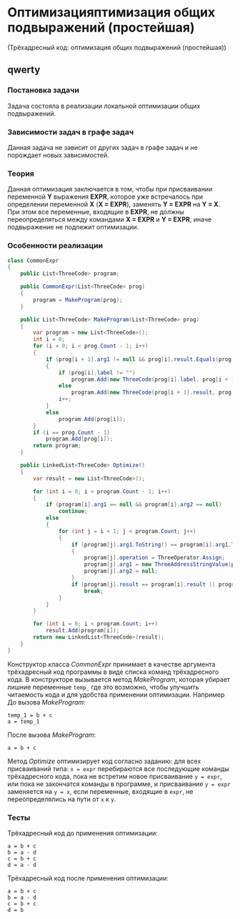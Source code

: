 # Оптимизацияптимизация общих подвыражений (простейшая)

(Трёхадресный код: оптимизация общих подвыражений (простейшая))

 ## qwerty

 ### Постановка задачи

Задача состояла в реализации локальной оптимизации общих подвыражений. 

 ### Зависимости задач в графе задач

Данная задача не зависит от других задач в графе задач и не порождает новых зависимостей.

### Теория

Данная оптимизация заключается в том, чтобы при присваивании переменной **Y** выражения **EXPR**,  которое уже встречалось при определении переменной **X** (**X = EXPR**), заменять **Y = EXPR** на **Y = X**.
При этом все переменные, входящие в **EXPR**, не должны переопределяться между командами **X = EXPR** и **Y = EXPR**, иначе подвыражение не подлежит оптимизации. 

### Особенности реализации

```csharp
class CommonExpr
{
	public List<ThreeCode> program;

	public CommonExpr(List<ThreeCode> prog)
	{
		program = MakeProgram(prog);
	}

	public List<ThreeCode> MakeProgram(List<ThreeCode> prog)
	{
		var program = new List<ThreeCode>();
		int i = 0;
		for (i = 0; i < prog.Count - 1; i++)
		{
			if (prog[i + 1].arg1 != null && prog[i].result.Equals(prog[i + 1].arg1.ToString()) && prog[i].result.Contains("temp_") && prog[i + 1].arg2 == null)
			{
				if (prog[i].label != "")
					program.Add(new ThreeCode(prog[i].label, prog[i + 1].result, prog[i].operation, prog[i].arg1, prog[i].arg2));
				else
					program.Add(new ThreeCode(prog[i + 1].result, prog[i].operation, prog[i].arg1, prog[i].arg2));
				i++;
			}
			else
				program.Add(prog[i]);
		}
		if (i == prog.Count - 1)
			program.Add(prog[i]);
		return program;
	}

	public LinkedList<ThreeCode> Optimize()
	{
		var result = new List<ThreeCode>();

		for (int i = 0; i < program.Count - 1; i++)
		{
			if (program[i].arg1 == null && program[i].arg2 == null)
				continue;
			else
			{
				for (int j = i + 1; j < program.Count; j++)
				{
					if (program[j].arg1.ToString() == program[i].arg1.ToString() && program[j].arg2 != null && program[i].arg2 != null && program[j].arg2.ToString() == program[i].arg2.ToString() && program[j].operation == program[i].operation)
					{
						program[j].operation = ThreeOperator.Assign;
						program[j].arg1 = new ThreeAddressStringValue(program[i].result);
						program[j].arg2 = null;
					}
					if (program[j].result == program[i].result || program[j].result == program[i].arg1.ToString() || (program[i].arg2 != null && program[j].result == program[i].arg2.ToString()))
						break;
				}
			}
		}

		for (int i = 0; i < program.Count; i++)
			result.Add(program[i]);
		return new LinkedList<ThreeCode>(result);
	}
}
```
Конструктор класса _CommonExpr_ принимает в качестве аргумента трёхадресный код программы в виде списка команд трёхадресного кода. В конструкторе вызывается метод _MakeProgram_, которая убирает лишние переменные ```temp_``` где это возможно, чтобы улучшить читаемость кода и для удобства применении оптимизации. Например
До вызова _MakeProgram_:
```
temp_1 = b + c
a = temp_1
```
После вызова _MakeProgram_:
```
a = b + c
```
Метод _Optimize_ оптимизирует код согласно заданию: для всех присваиваний типа: ```x = expr``` перебираются все последующие команды трёхадресного кода, пока не встретим новое присваивание ```y = expr```, или пока не закончатся команды в программе, и присваивание ```y = expr``` заменяется на ```y = x```, если переменные, входящие в ```expr```, не переопределялись на пути от ```x``` к ```y```.


### Тесты

Трёхадресный код до применения оптимизации:
```
a = b + c
b = a - d
c = b + c
d = a - d
```

Трёхадресный код после применения оптимизации:
```
a = b + c
b = a - d
c = b + c
d = b
```